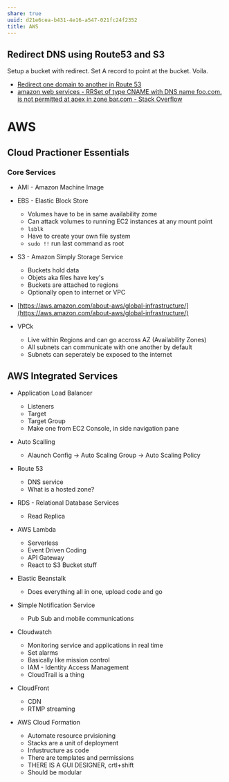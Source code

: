 ```yaml
---
share: true
uuid: d21e6cea-b431-4e16-a547-021fc24f2352
title: AWS
---
```

## Redirect DNS using Route53 and S3

Setup a bucket with redirect.
Set A record to point at the bucket.
Voila.

* [Redirect one domain to another in Route 53](https://aws.amazon.com/premiumsupport/knowledge-center/route-53-redirect-to-another-domain/)
* [amazon web services - RRSet of type CNAME with DNS name foo.com. is not permitted at apex in zone bar.com - Stack Overflow](https://stackoverflow.com/questions/20215729/rrset-of-type-cname-with-dns-name-foo-com-is-not-permitted-at-apex-in-zone-bar)


# AWS
Cloud Practioner Essentials
---------------------------

### Core Services

*   AMI - Amazon Machine Image
    
*   EBS - Elastic Block Store
    
    *   Volumes have to be in same availability zome
    *   Can attack volumes to running EC2 instances at any mount point
    *   `lsblk`
    *   Have to create your own file system
    *   `sudo !!` run last command as root
*   S3 - Amazon Simply Storage Service
    
    *   Buckets hold data
    *   Objets aka files have key's
    *   Buckets are attached to regions
    *   Optionally open to internet or VPC
*   [https://aws.amazon.com/about-aws/global-infrastructure/](https://aws.amazon.com/about-aws/global-infrastructure/)
    
*   VPCk
    
    *   Live within Regions and can go accross AZ (Availability Zones)
    *   All subnets can communicate with one another by default
    *   Subnets can seperately be exposed to the internet

AWS Integrated Services
-----------------------

*   Application Load Balancer
    
    *   Listeners
    *   Target
    *   Target Group
    *   Make one from EC2 Console, in side navigation pane
*   Auto Scalling
    
    *   Alaunch Config -> Auto Scaling Group -> Auto Scaling Policy
*   Route 53
    
    *   DNS service
    *   What is a hosted zone?
*   RDS - Relational Database Services
    
    *   Read Replica
*   AWS Lambda
    
    *   Serverless
    *   Event Driven Coding
    *   API Gateway
    *   React to S3 Bucket stuff
*   Elastic Beanstalk
    
    *   Does everything all in one, upload code and go
*   Simple Notification Service
    
    *   Pub Sub and mobile communications
*   Cloudwatch
    
    *   Monitoring service and applications in real time
    *   Set alarms
    *   Basically like mission control
    *   IAM - Identity Access Management
    *   CloudTrail is a thing
*   CloudFront
    
    *   CDN
    *   RTMP streaming
*   AWS Cloud Formation
    
    *   Automate resource prvisioning
    *   Stacks are a unit of deployment
    *   Infustructure as code
    *   There are templates and permissions
    *   THERE IS A GUI DESIGNER, crtl+shift
    *   Should be modular
